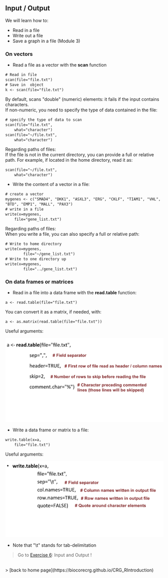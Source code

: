 <h2>Input / Output</h2>

We will learn how to:
* Read in a file
* Write out a file
* Save a graph in a file (Module 3)

<h3>On vectors</h3>

* Read a file as a vector with the **scan** function

```{r}
# Read in file
scan(file="file.txt")
# Save in  object
k <- scan(file="file.txt")
```

By default, scans "double" (numeric) elements: it fails if the input contains characters.<br>
If non-numeric, you need to specify the type of data contained in the file: 

```{r}
# specify the type of data to scan
scan(file="file.txt", 
	what="character")
scan(file="~/file.txt", 
	what="character")
```

Regarding paths of files:<br>
If the file is not in the current directory, you can provide a full or relative path. For example, if located in the home directory, read it as:

```{r}
scan(file="~/file.txt", 
	what="character")
```

* Write the content of a vector in a file:

```{r}
# create a vector
mygenes <- c("SMAD4", "DKK1", "ASXL3", "ERG", "CKLF", "TIAM1", "VHL", "BTD", "EMP1", "MALL", "PAX3")
# write in a file
write(x=mygenes, 
	file="gene_list.txt")
```

Regarding paths of files:<br>
When you write a file, you can also specify a full or relative path:

```{r}
# Write to home directory
write(x=mygenes,
        file="~/gene_list.txt")
# Write to one directory up
write(x=mygenes,
        file="../gene_list.txt")
```


<h3>On data frames or matrices</h3>

* Read in a file into a data frame with the **read.table** function:

```{r}
a <- read.table(file="file.txt")
```

You can convert it as a matrix, if needed, with:

```{r}
a <- as.matrix(read.table(file="file.txt"))
```


Useful arguments:

<a href="https://biocorecrg.github.io/CRG_RIntroduction/images/readtable.png"><img src="images/readtable.png" width="550/"></a>

* Write a data frame or matrix to a file:

```{r}
write.table(x=a,
	file="file.txt")
```

Useful arguments:

<a href="https://biocorecrg.github.io/CRG_RIntroduction/images/readtable.png"><img src="images/writetable.png" width="550/"></a>

* Note that "\t" stands for tab-delimitation

> Go to [Exercise 6](https://biocorecrg.github.io/CRG_RIntroduction/exercise6): Input and Output !
<br>
> [back to home page](https://biocorecrg.github.io/CRG_RIntroduction)

